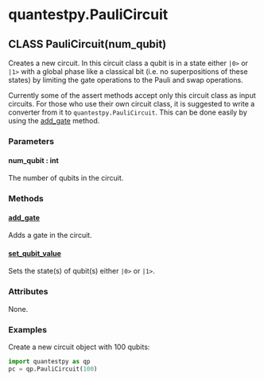 # quantestpy.PauliCircuit

## CLASS PauliCircuit(num_qubit)

Creates a new circuit. In this circuit class a qubit is in a state either `|0>` or `|1>` with a global phase like a classical bit (i.e. no superpositions of these states) by limiting the gate operations to the Pauli and swap operations.

Currently some of the assert methods accept only this circuit class as input circuits. For those who use their own circuit class, it is suggested to write a converter from it to `quantestpy.PauliCircuit`. This can be done easily by using the [add_gate](./pauli_circuit_add_gate.md) method.


### Parameters
#### num_qubit : int
The number of qubits in the circuit.

### Methods

#### [add_gate](./pauli_circuit_add_gate.md)
Adds a gate in the circuit.

#### [set_qubit_value](./pauli_circuit_set_qubit_value.md)
Sets the state(s) of qubit(s) either `|0>` or `|1>`.

### Attributes
None.

### Examples
Create a new circuit object with 100 qubits:
```py
import quantestpy as qp
pc = qp.PauliCircuit(100)
```
